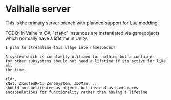 # Valhalla server

This is the primary server branch with planned support for Lua modding.

TODO:
	In Valheim C#, "static" instances are instantiated via gameobjects
	which normally have a lifetime in Unity.

	I plan to streamline this usage into namespaces?

	A system which is constantly utilized for nothing but a container
	for other subsystems should not need a lifetime if its active for like all
	the time.

	tldr,
	ZNet, ZRoutedRPC, ZoneSystem, ZDOMan, ...
	should not be treated as objects but instead as namespaces
	encapsulations for functionality rather than having a lifetime